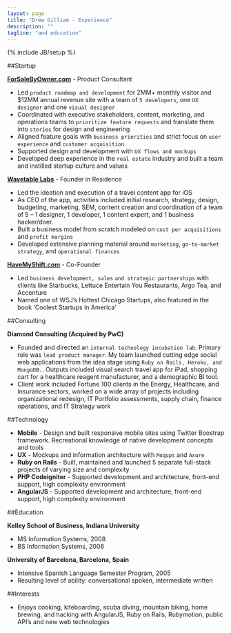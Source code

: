 ```yaml
---
layout: page
title: "Drew Gilliam - Experience"
description: ""
tagline: "and education"
---
```

{% include JB/setup %}

##Startup

**[ForSaleByOwner.com](http://www.forsalebyowner.com)** - Product Consultant

- Led `product roadmap and development` for 2MM+ monthly visitor and $12MM annual revenue site with a team of `5 developers`, one `UX designer` and one `visual designer`
- Coordinated with executive stakeholders, content, marketing, and operations teams to `prioritize feature requests` and translate them into `stories` for design and engineering
- Aligned feature goals with `business priorities` and strict focus on `user experience` and `customer acquisition`
- Supported design and development with `UX flows and mockups`
- Developed deep experience in the `real estate` industry and built a team and instilled startup culture and values

**[Wavetable Labs](http://wavetable.com/)** - Founder in Residence

- Led the ideation and execution of a travel content app for iOS
- As CEO of the app, activities included initial research, strategy, design, budgeting, marketing, SEM,
content creation and coordination of a team of 5 – 1 designer, 1 developer, 1 content expert, and 1 business hacker/doer.
- Built a business model from scratch modeled on `cost per acquisitions` and `profit margins`
- Developed extensive planning material around `marketing`, `go-to-market strategy`, and `operational finances`

**[HaveMyShift.com](http://www.havemyshift.com)** - Co-Founder

- Led `business development, sales` `and strategic partnerships` with clients like Starbucks, Lettuce Entertain You Restaurants, Argo Tea, and Accenture
- Named one of WSJ’s Hottest Chicago Startups, also featured in the book ‘Coolest Startups in America’


##Consulting

**Diamond Consulting (Acquired by PwC)**

- Founded and directed an `internal technology incubation lab`. Primary role was `lead product manager`. My team launched cutting edge social web applications from the idea stage using `Ruby on Rails, Heroku, and MongoDB.`. Outputs included visual search travel app for iPad, shopping cart for a healthcare reagent manufacturer, and a demographic BI tool.
- Client work included Fortune 100 clients in the Energy, Healthcare, and Insurance sectors, worked on a wide array of projects including organizational redesign, IT Portfolio assessments, supply chain, finance operations, and IT Strategy work

##Technology

- **Mobile** - Design and built responsive mobile sites using Twitter Boostrap framework. Recreational knowledge of native development concepts and tools
- **UX** - Mockups and information architecture with `Moqups` and `Axure`
- **Ruby on Rails** - Built, maintained and launched 5 separate full-stack projects of varying size and complexity
- **PHP Codeigniter** - Supported development and architecture, front-end support, high complexity environment
- **AngularJS** - Supported development and architecture, front-end support, high complexity environment

##Education

**Kelley School of Business, Indiana University**

- MS Information Systems, 2008
- BS Information Systems, 2006

**University of Barcelona, Barcelona, Spain**

- Intensive Spanish Language Semester Program, 2005
- Resulting level of ability: conversational spoken, intermediate written

##Interests

- Enjoys cooking, kiteboarding, scuba diving, mountain biking, home brewing, and hacking with AngularJS, Ruby on Rails, Rubymotion, public API’s and new web technologies
